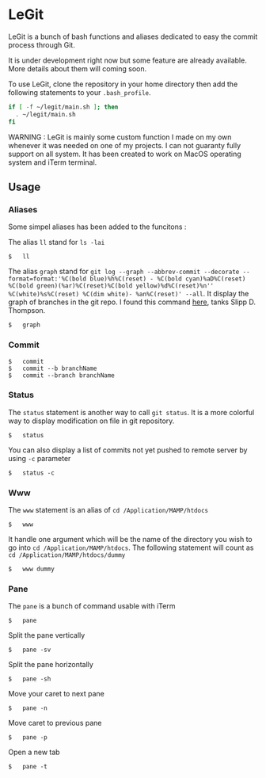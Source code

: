 LeGit
=====


LeGit is a bunch of bash functions and aliases dedicated to easy the commit process through Git.

It is under development right now but some feature are already available.
More details about them will coming soon.

To use LeGit, clone the repository in your home directory then add the following statements to your `.bash_profile`.
``` bash
if [ -f ~/legit/main.sh ]; then
  . ~/legit/main.sh
fi
```

WARNING : LeGit is mainly some custom function I made on my own whenever it was needed on one of my projects. I can not guaranty fully support on all system. 
It has been created to work on MacOS operating system and iTerm terminal.


Usage
----


### Aliases

Some simpel aliases has been added to the funcitons :

The alias `ll` stand for `ls -lai`
```
$	ll
```
The alias `graph` stand for `git log --graph --abbrev-commit --decorate --format=format:'%C(bold blue)%h%C(reset) - %C(bold cyan)%aD%C(reset) %C(bold green)(%ar)%C(reset)%C(bold yellow)%d%C(reset)%n''          %C(white)%s%C(reset) %C(dim white)- %an%C(reset)' --all`.
It display the graph of branches in the git repo. I found this command [here](http://stackoverflow.com/questions/1057564/pretty-git-branch-graphs), tanks Slipp D. Thompson.
```
$	graph
```

### Commit

```
$	commit
$	commit --b branchName
$	commit --branch branchName
```

### Status

The `status` statement is another way to call `git status`. It is a more colorful way to display modification on file in git repository.

```
$	status
```
You can also display a list of commits not yet pushed to remote server by using `-c` parameter
```
$	status -c
```

### Www

The `www` statement is an alias of `cd /Application/MAMP/htdocs`

```
$	www
```
It handle one argument which will be the name of the directory you wish to go into `cd /Application/MAMP/htdocs`.
The following statement will count as  `cd /Application/MAMP/htdocs/dummy`

```
$	www dummy
```

### Pane

The `pane` is a bunch of command usable with iTerm
```
$ 	pane
```

Split the pane vertically
```
$ 	pane -sv
```

Split the pane horizontally
```
$ 	pane -sh
```

Move your caret to next pane
```
$ 	pane -n
```

Move caret to previous pane
```
$ 	pane -p
```

Open a new tab
```
$ 	pane -t
```
